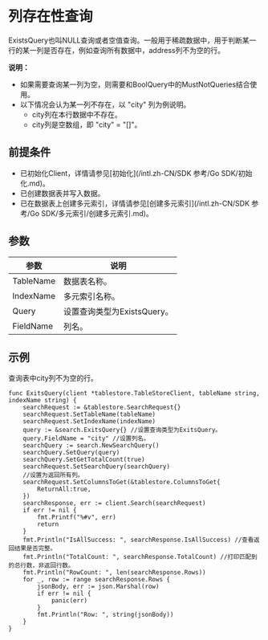 # 列存在性查询

ExistsQuery也叫NULL查询或者空值查询。一般用于稀疏数据中，用于判断某一行的某一列是否存在，例如查询所有数据中，address列不为空的行。

**说明：**

-   如果需要查询某一列为空，则需要和BoolQuery中的MustNotQueries结合使用。
-   以下情况会认为某一列不存在，以 "city" 列为例说明。
    -   city列在本行数据中不存在。
    -   city列是空数组，即 "city" = "\[\]"。

## 前提条件

-   已初始化Client，详情请参见[初始化](/intl.zh-CN/SDK 参考/Go SDK/初始化.md)。
-   已创建数据表并写入数据。
-   已在数据表上创建多元索引，详情请参见[创建多元索引](/intl.zh-CN/SDK 参考/Go SDK/多元索引/创建多元索引.md)。

## 参数

|参数|说明|
|--|--|
|TableName|数据表名称。|
|IndexName|多元索引名称。|
|Query|设置查询类型为ExistsQuery。|
|FieldName|列名。|

## 示例

查询表中city列不为空的行。

```
func ExitsQuery(client *tablestore.TableStoreClient, tableName string, indexName string) {
    searchRequest := &tablestore.SearchRequest{}
    searchRequest.SetTableName(tableName)
    searchRequest.SetIndexName(indexName)
    query := &search.ExitsQuery{} //设置查询类型为ExitsQuery。
    query.FieldName = "city" //设置列名。
    searchQuery := search.NewSearchQuery()
    searchQuery.SetQuery(query)
    searchQuery.SetGetTotalCount(true)
    searchRequest.SetSearchQuery(searchQuery)
    //设置为返回所有列。
    searchRequest.SetColumnsToGet(&tablestore.ColumnsToGet{
        ReturnAll:true,
    })
    searchResponse, err := client.Search(searchRequest)
    if err != nil {
        fmt.Printf("%#v", err)
        return
    }
    fmt.Println("IsAllSuccess: ", searchResponse.IsAllSuccess) //查看返回结果是否完整。
    fmt.Println("TotalCount: ", searchResponse.TotalCount) //打印匹配到的总行数，非返回行数。
    fmt.Println("RowCount: ", len(searchResponse.Rows))
    for _, row := range searchResponse.Rows {
        jsonBody, err := json.Marshal(row)
        if err != nil {
            panic(err)
        }
        fmt.Println("Row: ", string(jsonBody))
    }
}
```


